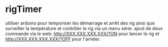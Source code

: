 # rigTimer
utiliser arduino pour temporiser les démarrage et arrêt des rig ainsi que surveiller la température et contrôler le rig via un menu série.
ajout de deux commande via le web:
http://XXX.XXX.XXX.XXX/?ON pour lancer le rig et http://XXX.XXX.XXX.XXX/?OFF pour l'arreter.
